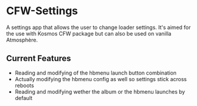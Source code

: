 # CFW-Settings

A settings app that allows the user to change loader settings. It's aimed for the use with Kosmos CFW package but can also be used on vanilla Atmosphère.

## Current Features
- Reading and modifying of the hbmenu launch button combination 
- Actually modifying the hbmenu config as well so settings stick across reboots
- Reading and modifying wether the album or the hbmenu launches by default
